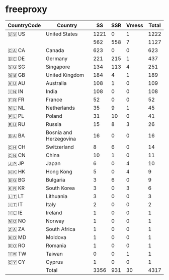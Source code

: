 # freeproxy

|CountryCode|Country|SS|SSR|Vmess|Total|
|  ----  | ----  |  ----  | ----  |  ----  | ----  |
|🇺🇸 US|United States|1221|0|1|1222|
| ||562|558|7|1127|
|🇨🇦 CA|Canada|623|0|0|623|
|🇩🇪 DE|Germany|221|215|1|437|
|🇸🇬 SG|Singapore|134|113|4|251|
|🇬🇧 GB|United Kingdom|184|4|1|189|
|🇦🇺 AU|Australia|108|1|0|109|
|🇮🇳 IN|India|108|0|0|108|
|🇫🇷 FR|France|52|0|0|52|
|🇳🇱 NL|Netherlands|35|9|1|45|
|🇵🇱 PL|Poland|31|10|0|41|
|🇷🇺 RU|Russia|15|8|3|26|
|🇧🇦 BA|Bosnia and Herzegovina|16|0|0|16|
|🇨🇭 CH|Switzerland|8|6|0|14|
|🇨🇳 CN|China|10|1|0|11|
|🇯🇵 JP|Japan|6|0|4|10|
|🇭🇰 HK|Hong Kong|5|0|4|9|
|🇧🇬 BG|Bulgaria|3|6|0|9|
|🇰🇷 KR|South Korea|3|0|3|6|
|🇱🇹 LT|Lithuania|3|0|0|3|
|🇮🇹 IT|Italy|2|0|0|2|
|🇮🇪 IE|Ireland|1|0|0|1|
|🇳🇴 NO|Norway|1|0|0|1|
|🇿🇦 ZA|South Africa|1|0|0|1|
|🇲🇩 MD|Moldova|1|0|0|1|
|🇷🇴 RO|Romania|1|0|0|1|
|🇹🇼 TW|Taiwan|0|0|1|1|
|🇨🇾 CY|Cyprus|1|0|0|1|
||Total|3356|931|30|4317|
